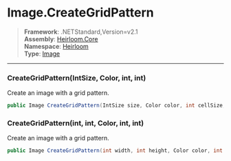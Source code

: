 # Image.CreateGridPattern

> **Framework**: .NETStandard,Version=v2.1  
> **Assembly**: [Heirloom.Core][0]  
> **Namespace**: [Heirloom][0]  
> **Type**: [Image][1]  

--------------------------------------------------------------------------------

### CreateGridPattern(IntSize, Color, int, int)

Create an image with a grid pattern.

```cs
public Image CreateGridPattern(IntSize size, Color color, int cellSize, int borderWidth = 1)
```

### CreateGridPattern(int, int, Color, int, int)

Create an image with a grid pattern.

```cs
public Image CreateGridPattern(int width, int height, Color color, int cellSize, int borderWidth = 1)
```

[0]: ..\Heirloom.Core.md
[1]: Heirloom.Image.md
